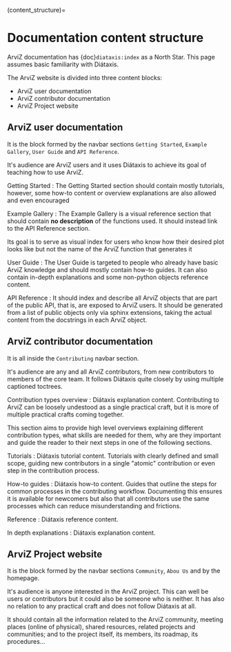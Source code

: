 (content_structure)=
# Documentation content structure

ArviZ documentation has {doc}`diataxis:index` as a North Star.
This page assumes basic familiarity with Diátaxis.

The ArviZ website is divided into three content blocks:

* ArviZ user documentation
* ArviZ contributor documentation
* ArviZ Project website

## ArviZ user documentation
It is the block formed by the navbar sections
`Getting Started`, `Example Gallery`, `User Guide` and `API Reference`.

It's audience are ArviZ users and it uses Diátaxis to achieve its goal of
teaching how to use ArviZ.

Getting Started
: The Getting Started section should contain mostly tutorials, however, some
  how-to content or overview explanations are also allowed and even encouraged

Example Gallery
: The Example Gallery is a visual reference section that should contain
  **no description** of the functions used. It should instead link to the
  API Reference section.

  Its goal is to serve as visual index for users who know how their desired plot
  looks like but not the name of the ArviZ function that generates it

User Guide
: The User Guide is targeted to people who already have basic ArviZ knowledge
  and should mostly contain how-to guides.
  It can also contain in-depth explanations and some non-python objects reference
  content.

API Reference
: It should index and describe all ArviZ objects that are part of the public API,
  that is, are exposed to ArviZ users. It should be generated from a list of
  public objects only via sphinx extensions, taking the actual content from
  the docstrings in each ArviZ object.

## ArviZ contributor documentation
It is all inside the `Contributing` navbar section.

It's audience are any and all ArviZ contributors, from new contributors to members
of the core team.
It follows Diátaxis quite closely by using multiple captioned toctrees.

Contribution types overview
: Diátaxis explanation content. Contributing to ArviZ can be loosely undestood
  as a single practical craft, but it is more of multiple practical crafts
  coming together.

  This section aims to provide high level overviews explaining different
  contribution types, what skills are needed for them, why are they important
  and guide the reader to their next steps in one of the following sections.

Tutorials
: Diátaxis tutorial content. Tutorials with clearly defined and small scope,
  guiding new contributors in a single "atomic" contribution or even step
  in the contribution process.

How-to guides
: Diátaxis how-to content. Guides that outline the steps for common processes
  in the contributing workflow. Documenting this ensures it is available
  for newcomers but also that all contributors use the same processes
  which can reduce misunderstanding and frictions.

Reference
: Diátaxis reference content.

In depth explanations
: Diátaxis explanation content.

## ArviZ Project website
It is the block formed by the navbar sections
`Community`, `Abou Us` and by the homepage.

It's audience is anyone interested in the ArviZ project.
This can well be users or contributors but it could also be someone
who is neither. It has also no relation to any practical craft
and does not follow Diátaxis at all.

It should contain all the information related to the ArviZ community,
meeting places (online of physical), shared resources, related
projects and communities; and to the project itself, its members,
its roadmap, its procedures...
